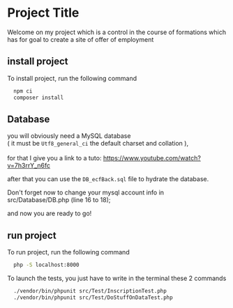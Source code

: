 
# Project Title

Welcome on my project which is a control in the course of formations which has for goal to create a site of offer of employment


## install project

To install project, run the following command

```bash
  npm ci
  composer install
```

## Database
you will obviously need a MySQL database <br>
( it must be `Utf8_general_ci` the default charset and collation ),<br><br>
for that I give you a link to a tuto: 
https://www.youtube.com/watch?v=7h3rrY_n6fc

after that you can use the `DB_ecfBack.sql` file to hydrate the database.

Don't forget now to change your mysql account info in src/Database/DB.php (line 16 to 18);

and now you are ready to go!

## run project

To run project, run the following command

```bash
  php -S localhost:8000
```

To launch the tests, you just have to write in the terminal these 2 commands
```bash
  ./vendor/bin/phpunit src/Test/InscriptionTest.php
  ./vendor/bin/phpunit src/Test/DoStuffOnDataTest.php
```


